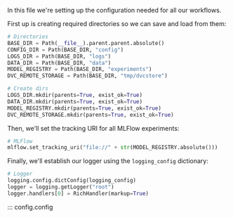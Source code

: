 In this file we're setting up the configuration needed for all our workflows.

First up is creating required directories so we can save and load from them:
```python
# Directories
BASE_DIR = Path(__file__).parent.parent.absolute()
CONFIG_DIR = Path(BASE_DIR, "config")
LOGS_DIR = Path(BASE_DIR, "logs")
DATA_DIR = Path(BASE_DIR, "data")
MODEL_REGISTRY = Path(BASE_DIR, "experiments")
DVC_REMOTE_STORAGE = Path(BASE_DIR, "tmp/dvcstore")

# Create dirs
LOGS_DIR.mkdir(parents=True, exist_ok=True)
DATA_DIR.mkdir(parents=True, exist_ok=True)
MODEL_REGISTRY.mkdir(parents=True, exist_ok=True)
DVC_REMOTE_STORAGE.mkdir(parents=True, exist_ok=True)
```

Then, we'll set the tracking URI for all MLFlow experiments:
```python
# MLFlow
mlflow.set_tracking_uri("file://" + str(MODEL_REGISTRY.absolute()))
```

Finally, we'll establish our logger using the `logging_config` dictionary:
```python
# Logger
logging.config.dictConfig(logging_config)
logger = logging.getLogger("root")
logger.handlers[0] = RichHandler(markup=True)
```

::: config.config